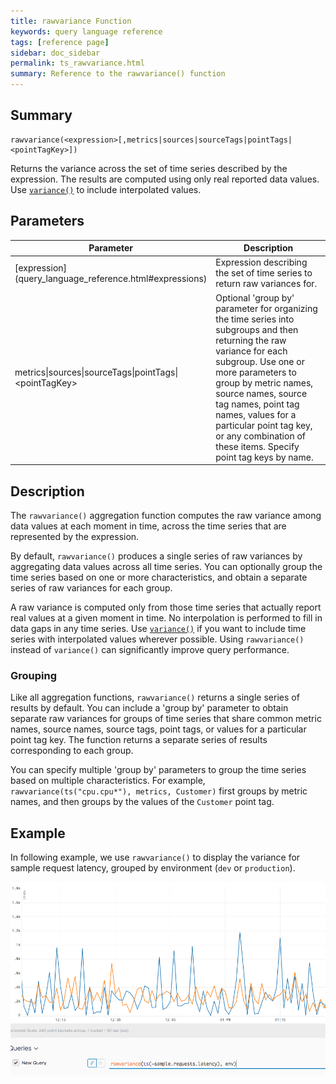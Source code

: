 ```yaml
---
title: rawvariance Function
keywords: query language reference
tags: [reference page]
sidebar: doc_sidebar
permalink: ts_rawvariance.html
summary: Reference to the rawvariance() function
---
```

## Summary
```
rawvariance(<expression>[,metrics|sources|sourceTags|pointTags|<pointTagKey>])
```

Returns the variance across the set of time series described by the expression. The results are computed using only real reported data values. 
Use [`variance()`](ts_variance.html) to include interpolated values.

## Parameters

<table>
<tbody>
<thead>
<tr><th width="30%">Parameter</th><th width="70%">Description</th></tr>
</thead>
<tr>
<td markdown="span"> [expression](query_language_reference.html#expressions)</td>
<td>Expression describing the set of time series to return raw variances for. </td></tr>
<tr>
<td>metrics&vert;sources&vert;sourceTags&vert;pointTags&vert;&lt;pointTagKey&gt;</td>
<td>Optional 'group by' parameter for organizing the time series into subgroups and then returning the raw variance for each subgroup.
Use one or more parameters to group by metric names, source names, source tag names, point tag names, values for a particular point tag key, or any combination of these items. Specify point tag keys by name.</td>
</tr>
</tbody>
</table>


## Description

The `rawvariance()` aggregation function computes the raw variance among data values at each moment in time, across the time series that are represented by the expression.  

By default, `rawvariance()` produces a single series of raw variances by aggregating data values across all time series. You can optionally group the time series based on one or more characteristics, and obtain a separate series of raw variances for each group.

A raw variance is computed only from those time series that actually report real values at a given moment in time. 
No interpolation is performed to fill in data gaps in any time series.
Use [`variance()`](ts_variance.html) if you want to include time series with interpolated values wherever possible. Using `rawvariance()` instead of `variance()` can significantly improve query performance. 

### Grouping

Like all aggregation functions, `rawvariance()` returns a single series of results by default.  You can include a 'group by' parameter to obtain separate raw variances for groups of time series that share common metric names, source names, source tags, point tags, or values for a particular point tag key. 
The function returns a separate series of results corresponding to each group.

You can specify multiple 'group by' parameters to group the time series based on multiple characteristics. For example, `rawvariance(ts("cpu.cpu*"), metrics, Customer)` first groups by metric names, and then groups by the values of the `Customer` point tag.


## Example

In following example, we use `rawvariance()` to display the variance for sample request latency, grouped by environment (`dev` or `production`). 

![raw variance](images/ts_rawvariance.png)
